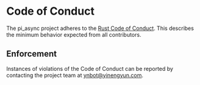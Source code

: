 # Code of Conduct

The pi_async project adheres to the [Rust Code of Conduct](https://www.rust-lang.org/policies/code-of-conduct). This describes the minimum behavior expected from all contributors.

## Enforcement

Instances of violations of the Code of Conduct can be reported by contacting the project team at [ynbot@yinengyun.com](mailto:ynbot@yinengyun.com).